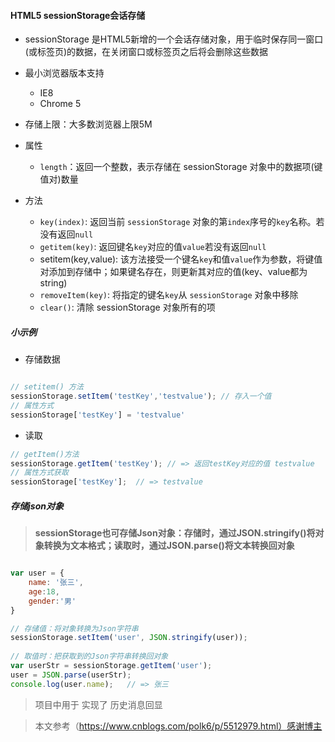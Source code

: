 #### HTML5 sessionStorage会话存储

- sessionStorage 是HTML5新增的一个会话存储对象，用于临时保存同一窗口(或标签页)的数据，在关闭窗口或标签页之后将会删除这些数据

- 最小浏览器版本支持
	- IE8
	- Chrome 5

- 存储上限：大多数浏览器上限5M

- 属性
	- `length`：返回一个整数，表示存储在 sessionStorage 对象中的数据项(键值对)数量

- 方法
	- `key(index)`: 返回当前 `sessionStorage` 对象的第`index`序号的`key`名称。若没有返回`null`
	- `getitem(key)`: 返回键名`key`对应的值`value`若没有返回`null`
	- setitem(key,value): 该方法接受一个键名`key`和值`value`作为参数，将键值对添加到存储中；如果键名存在，则更新其对应的值(key、value都为string)
	- `removeItem(key)`: 将指定的键名`key`从 `sessionStorage` 对象中移除
	-  `clear()`: 清除 sessionStorage 对象所有的项

##### 小示例

- 存储数据
```javascript

// setitem() 方法
sessionStorage.setItem('testKey','testvalue'); // 存入一个值
// 属性方式
sessionStorage['testKey'] = 'testvalue'
```

- 读取

```javascript
// getItem()方法
sessionStorage.getItem('testKey'); // => 返回testKey对应的值 testvalue
// 属性方式获取
sessionStorage['testKey'];  // => testvalue
```

##### 存储json对象
> **sessionStorage也可存储Json对象：存储时，通过JSON.stringify()将对象转换为文本格式；读取时，通过JSON.parse()将文本转换回对象**

```javascript

var user = {
	name: '张三',
	age:18,
	gender:'男'
}

// 存储值：将对象转换为Json字符串
sessionStorage.setItem('user', JSON.stringify(user));
 
// 取值时：把获取到的Json字符串转换回对象
var userStr = sessionStorage.getItem('user');
user = JSON.parse(userStr);
console.log(user.name);   // => 张三
```


>项目中用于 实现了 历史消息回显

> 本文参考（https://www.cnblogs.com/polk6/p/5512979.html）感谢博主

